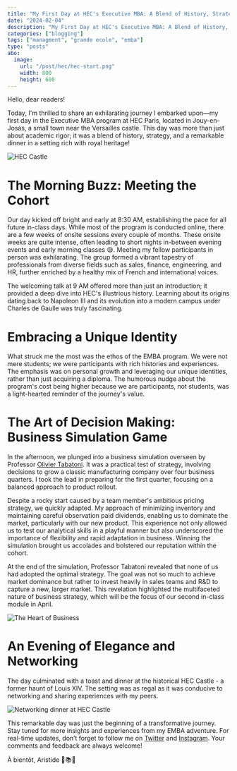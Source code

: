 ```yaml
---
title: "My First Day at HEC's Executive MBA: A Blend of History, Strategy, and Networking"
date: "2024-02-04"
description: "My First Day at HEC's Executive MBA: A Blend of History, Strategy, and Networking"
categories: ["blogging"]
tags: ["managment", "grande ecole", "emba"]
type: "posts"
abo:
  image:
    url: "/post/hec/hec-start.png"
    width: 800
    height: 600
---
```


Hello, dear readers!

Today, I'm thrilled to share an exhilarating journey I embarked upon—my first day in the Executive MBA program at HEC Paris, located in Jouy-en-Josas, a small town near the Versailles castle. This day was more than just about academic rigor; it was a blend of history, strategy, and a remarkable dinner in a setting rich with royal heritage!

![HEC Castle](/post/hec/castle.jpeg#center)

# The Morning Buzz: Meeting the Cohort

Our day kicked off bright and early at 8:30 AM, establishing the pace for all future in-class days. While most of the program is conducted online, there are a few weeks of onsite sessions every couple of months. These onsite weeks are quite intense, often leading to short nights in-between evening events and early morning classes :sleepy:. Meeting my fellow participants in person was exhilarating. The group formed a vibrant tapestry of professionals from diverse fields such as sales, finance, engineering, and HR, further enriched by a healthy mix of French and international voices.

The welcoming talk at 9 AM offered more than just an introduction; it provided a deep dive into HEC's illustrious history. Learning about its origins dating back to Napoleon III and its evolution into a modern campus under Charles de Gaulle was truly fascinating.

# Embracing a Unique Identity

What struck me the most was the ethos of the EMBA program. We were not mere students; we were participants with rich histories and experiences. The emphasis was on personal growth and leveraging our unique identities, rather than just acquiring a diploma. The humorous nudge about the program's cost being higher because we are participants, not students, was a light-hearted reminder of the journey's value.

# The Art of Decision Making: Business Simulation Game

In the afternoon, we plunged into a business simulation overseen by Professor [Olivier Tabatoni](http://www.oliviertabatoni.com/). It was a practical test of strategy, involving decisions to grow a classic manufacturing company over four business quarters. I took the lead in preparing for the first quarter, focusing on a balanced approach to product rollout.

Despite a rocky start caused by a team member's ambitious pricing strategy, we quickly adapted. My approach of minimizing inventory and maintaining careful observation paid dividends, enabling us to dominate the market, particularly with our new product. This experience not only allowed us to test our analytical skills in a playful manner but also underscored the importance of flexibility and rapid adaptation in business. Winning the simulation brought us accolades and bolstered our reputation within the cohort.

At the end of the simulation, Professor Tabatoni revealed that none of us had adopted the optimal strategy. The goal was not so much to achieve market dominance but rather to invest heavily in sales teams and R&D to capture a new, larger market. This revelation highlighted the multifaceted nature of business strategy, which will be the focus of our second in-class module in April.

![The Heart of Business](/post/hec/book.png#center 'My team received an extra book from Hubert Joly, the former CEO of Best Buy and an HEC graduate, for winning the game. By the end of this first module, I had almost received one book per day.')

# An Evening of Elegance and Networking

The day culminated with a toast and dinner at the historical HEC Castle - a former haunt of Louis XIV. The setting was as regal as it was conducive to networking and sharing experiences with my peers.

![Networking dinner at HEC Castle](/post/hec/dinner.jpeg#center 'HEC castle’s dining room')

This remarkable day was just the beginning of a transformative journey. Stay tuned for more insights and experiences from my EMBA adventure. For real-time updates, don’t forget to follow me on [Twitter](https://twitter.com/ArisvdZ) and [Instagram](https://www.instagram.com/arisbcollection/). Your comments and feedback are always welcome!

À bientôt, Aristide 🌟📚🌐

